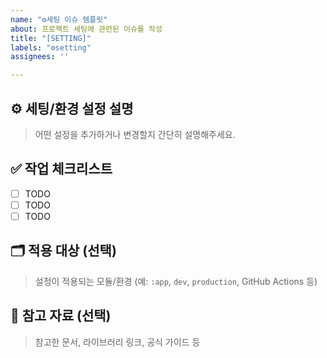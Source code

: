```yaml
---
name: "⚙️세팅 이슈 템플릿"
about: 프로젝트 세팅에 관련된 이슈를 작성
title: "[SETTING]"
labels: "⚙️setting"
assignees: ''

---
```


## ⚙️ 세팅/환경 설정 설명
> 어떤 설정을 추가하거나 변경할지 간단히 설명해주세요.

## ✅ 작업 체크리스트
- [ ] TODO
- [ ] TODO
- [ ] TODO

## 🗂️ 적용 대상 (선택)
> 설정이 적용되는 모듈/환경 (예: `:app`, `dev`, `production`, GitHub Actions 등)

## 🔗 참고 자료 (선택)
> 참고한 문서, 라이브러리 링크, 공식 가이드 등
